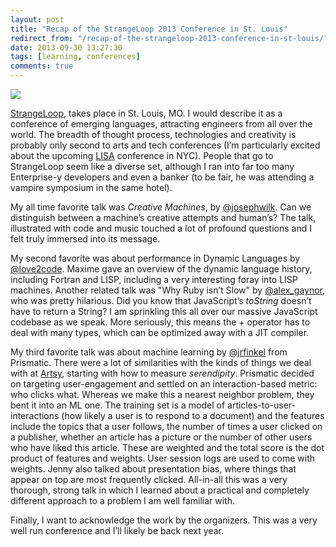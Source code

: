 ```yaml
---
layout: post
title: "Recap of the StrangeLoop 2013 Conference in St. Louis"
redirect_from: "/recap-of-the-strangeloop-2013-conference-in-st-louis/"
date: 2013-09-30 13:27:30
tags: [learning, conferences]
comments: true
---
```

![](https://thestrangeloop.com/images/slider1.png)

[StrangeLoop](https://thestrangeloop.com), takes place in St. Louis, MO. I would describe it as a conference of emerging languages, attracting engineers from all over the world. The breadth of thought process, technologies and creativity is probably only second to arts and tech conferences (I’m particularly excited about the upcoming [LISA](http://softwareandart.com/?page_id=1161) conference in NYC). People that go to StrangeLoop seem like a diverse set, although I ran into far too many Enterprise-y developers and even a banker (to be fair, he was attending a vampire symposium in the same hotel).

My all time favorite talk was _Creative Machines_, by [@josephwilk](https://twitter.com/josephwilk). Can we distinguish between a machine’s creative attempts and human’s? The talk, illustrated with code and music touched a lot of profound questions and I felt truly immersed into its message.

My second favorite was about performance in Dynamic Languages by [@love2code](https://twitter.com/love2code). Maxime gave an overview of the dynamic language history, including Fortran and LISP, including a very interesting foray into LISP machines. Another related talk was "Why Ruby isn’t Slow" by [@alex_gaynor](https://twitter.com/alex_gaynor), who was pretty hilarious. Did you know that JavaScript’s _toString_ doesn’t have to return a String? I am sprinkling this all over our massive JavaScript codebase as we speak. More seriously, this means the + operator has to deal with many types, which can be optimized away with a JIT compiler.

My third favorite talk was about machine learning by [@jrfinkel](https://twitter.com/jrfinkel) from Prismatic. There were a lot of similarities with the kinds of things we deal with at [Artsy](http://artsy.net), starting with how to measure _serendipity_. Prismatic decided on targeting user-engagement and settled on an interaction-based metric: who clicks what. Whereas we make this a nearest neighbor problem, they bent it into an ML one. The training set is a model of articles-to-user-interactions (how likely a user is to respond to a document) and the features include the topics that a user follows, the number of times a user clicked on a publisher, whether an article has a picture or the number of other users who have liked this article. These are weighted and the total score is the dot product of features and weights. User session logs are used to come with weights. Jenny also talked about presentation bias, where things that appear on top are most frequently clicked. All-in-all this was a very thorough, strong talk in which I learned about a practical and completely different approach to a problem I am well familiar with.

Finally, I want to acknowledge the work by the organizers. This was a very well run conference and I’ll likely be back next year.
